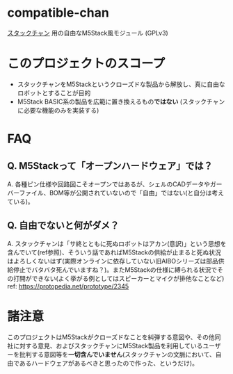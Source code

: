 # compatible-chan
[スタックチャン](https://github.com/stack-chan/stack-chan) 用の自由なM5Stack風モジュール (GPLv3)

# このプロジェクトのスコープ
- スタックチャンをM5Stackというクローズドな製品から解放し、真に自由なロボットとすることが目的
- M5Stack BASIC系の製品を広範に置き換えるもの**ではない** (スタックチャンに必要な機能のみを実装する)

# FAQ
## Q. M5Stackって「オープンハードウェア」では？
A. 各種ピン仕様や回路図こそオープンではあるが、シェルのCADデータやガーバーファイル、BOM等が公開されていないので「自由」ではない(と自分は考えている)。

## Q. 自由でないと何がダメ？
A. スタックチャンは「サ終とともに死ぬロボットはアカン(意訳)」という思想を含んでいて(ref参照)、そういう話であればM5Stackの供給が止まると死ぬ状況はよろしくないはず(実際オンラインに依存していない旧AIBOシリーズは部品供給停止でバタバタ死んでいますね？)。またM5Stackの仕様に縛られる状況でその打開ができない(よく挙がる例としてはスピーカーとマイクが排他なことなど)  
ref: https://protopedia.net/prototype/2345

# 諸注意
このプロジェクトはM5Stackがクローズドなことを糾弾する意図や、その他同社に対する意見、およびスタックチャンにM5Stack製品を利用しているユーザーを批判する意図等を**一切含んでいません**(スタックチャンの文脈において、自由であるハードウェアがあるべきと思ったので作った、というだけ)。